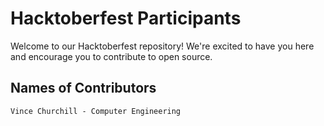 # Hacktoberfest Participants

Welcome to our Hacktoberfest repository! We're excited to have you here and encourage you to contribute to open source.

## Names of Contributors
  `Vince Churchill - Computer Engineering`
